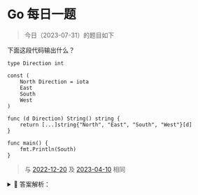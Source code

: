# Go 每日一题

> 今日（2023-07-31）的题目如下

下面这段代码输出什么？

```golang
type Direction int

const (
	North Direction = iota
	East
	South
	West
)

func (d Direction) String() string {
	return [...]string{"North", "East", "South", "West"}[d]
}

func main() {
	fmt.Println(South)
}
```

>	与 [2022-12-20](../../../2022/12/20/README.md) 及 [2023-04-10](../../04/10/README.md) 相同


<details>
<summary style="cursor: pointer">🔑 答案解析：</summary>
<div>

参考答案及解析：South。知识点：iota 的用法、类型的 `String()` 方法。

根据 iota 的用法推断出 South 的值是 2；另外，如果类型定义了 `String()` 方法，当使用 `fmt.Printf()`、`fmt.Print()` 和 `fmt.Println()` 会自动使用 `String()` 方法，实现字符串的打印。

Reference:

- [https://wiki.jikexueyuan.com/project/the-way-to-go/10.7.html](https://wiki.jikexueyuan.com/project/the-way-to-go/10.7.html)
- [https://www.sunansheng.com/archives/24.html](https://www.sunansheng.com/archives/24.html)
- [https://yourbasic.org/golang/iota/](https://yourbasic.org/golang/iota/)

</div>
</details>
